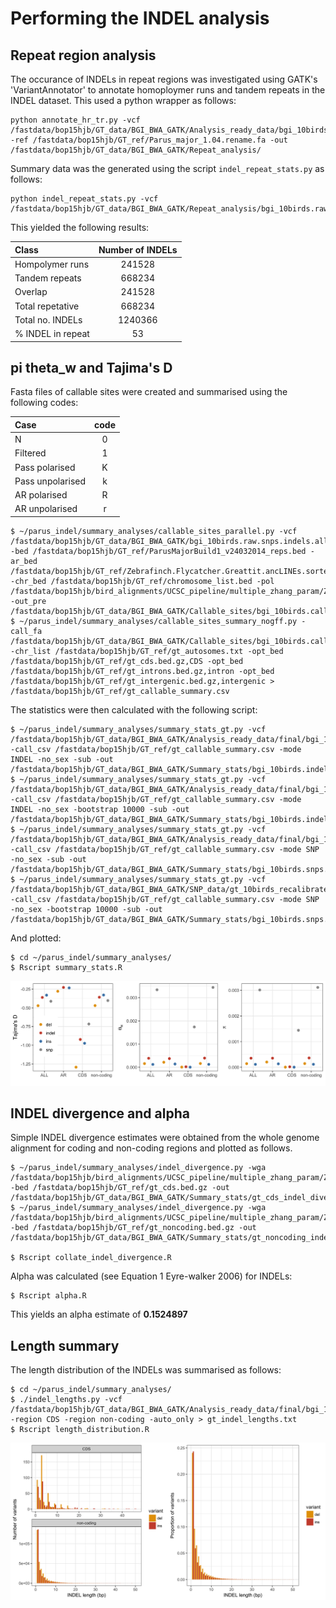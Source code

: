 # Performing the INDEL analysis

## Repeat region analysis

The occurance of INDELs in repeat regions was investigated using GATK's 'VariantAnnotator' to annotate homoploymer runs and tandem repeats in the INDEL dataset. This used a python wrapper as follows:

```
python annotate_hr_tr.py -vcf /fastdata/bop15hjb/GT_data/BGI_BWA_GATK/Analysis_ready_data/bgi_10birds.raw.snps.indels.all_sites.rawindels.recalibrated.filtered_t99.0.pass.maxlength50.biallelic.coveragefiltered.pass.repeatfilter.pass.vcf -ref /fastdata/bop15hjb/GT_ref/Parus_major_1.04.rename.fa -out /fastdata/bop15hjb/GT_data/BGI_BWA_GATK/Repeat_analysis/
```
Summary data was the generated using the script ```indel_repeat_stats.py``` as follows:

```
python indel_repeat_stats.py -vcf /fastdata/bop15hjb/GT_data/BGI_BWA_GATK/Repeat_analysis/bgi_10birds.raw.snps.indels.all_sites.rawindels.recalibrated.filtered_t99.0.pass.maxlength50.biallelic.coveragefiltered.pass.repeatfilter.pass.hr.tr.vcf
```

This yielded the following results:

|Class	          |Number of INDELs|
|:----------------|:--------------:|
|Hompolymer runs	|241528          |
|Tandem repeats	  |668234          |
|Overlap	        |241528          |
|Total repetative	|668234          |
|Total no. INDELs	|1240366         | 
|% INDEL in repeat|53              |


## pi theta_w and Tajima's D

Fasta files of callable sites were created and summarised using the following codes:

| Case            | code  |
|:----------------|:-----:|
| N               | 0     |
| Filtered        | 1     |
| Pass polarised  | K     |
| Pass unpolarised| k     |
| AR polarised    | R     |
| AR unpolarised  | r     |

```
$ ~/parus_indel/summary_analyses/callable_sites_parallel.py -vcf /fastdata/bop15hjb/GT_data/BGI_BWA_GATK/bgi_10birds.raw.snps.indels.all_sites.vcf.bgz -bed /fastdata/bop15hjb/GT_ref/ParusMajorBuild1_v24032014_reps.bed -ar_bed /fastdata/bop15hjb/GT_ref/Zebrafinch.Flycatcher.Greattit.ancLINEs.sorted.bed.gz -chr_bed /fastdata/bop15hjb/GT_ref/chromosome_list.bed -pol /fastdata/bop15hjb/bird_alignments/UCSC_pipeline/multiple_zhang_param/Zebrafinch.Flycatcher.Greattit.wga.bed.gz -out_pre /fastdata/bop15hjb/GT_data/BGI_BWA_GATK/Callable_sites/bgi_10birds.callable
$ ~/parus_indel/summary_analyses/callable_sites_summary_nogff.py -call_fa /fastdata/bop15hjb/GT_data/BGI_BWA_GATK/Callable_sites/bgi_10birds.callable.fa -chr_list /fastdata/bop15hjb/GT_ref/gt_autosomes.txt -opt_bed /fastdata/bop15hjb/GT_ref/gt_cds.bed.gz,CDS -opt_bed /fastdata/bop15hjb/GT_ref/gt_introns.bed.gz,intron -opt_bed /fastdata/bop15hjb/GT_ref/gt_intergenic.bed.gz,intergenic > /fastdata/bop15hjb/GT_ref/gt_callable_summary.csv
```

The statistics were then calculated with the following script:

```
$ ~/parus_indel/summary_analyses/summary_stats_gt.py -vcf /fastdata/bop15hjb/GT_data/BGI_BWA_GATK/Analysis_ready_data/final/bgi_10birds.filtered_indels.pol.anno.recomb.line.vcf.gz -call_csv /fastdata/bop15hjb/GT_ref/gt_callable_summary.csv -mode INDEL -no_sex -sub -out /fastdata/bop15hjb/GT_data/BGI_BWA_GATK/Summary_stats/bgi_10birds.indels.summary_stats.txt
$ ~/parus_indel/summary_analyses/summary_stats_gt.py -vcf /fastdata/bop15hjb/GT_data/BGI_BWA_GATK/Analysis_ready_data/final/bgi_10birds.filtered_indels.pol.anno.recomb.line.vcf.gz -call_csv /fastdata/bop15hjb/GT_ref/gt_callable_summary.csv -mode INDEL -no_sex -bootstrap 10000 -sub -out /fastdata/bop15hjb/GT_data/BGI_BWA_GATK/Summary_stats/bgi_10birds.indels.summary_stats.bs10000.txt
$ ~/parus_indel/summary_analyses/summary_stats_gt.py -vcf /fastdata/bop15hjb/GT_data/BGI_BWA_GATK/Analysis_ready_data/final/bgi_10birds.filtered_snps.pol.anno.degen.vcf.gz -call_csv /fastdata/bop15hjb/GT_ref/gt_callable_summary.csv -mode SNP -no_sex -sub -out /fastdata/bop15hjb/GT_data/BGI_BWA_GATK/Summary_stats/bgi_10birds.snps.summary_stats.txt
$ ~/parus_indel/summary_analyses/summary_stats_gt.py -vcf /fastdata/bop15hjb/GT_data/BGI_BWA_GATK/SNP_data/gt_10birds_recalibrated_snps_only_99pass.maxlength50.biallelic.coveragefiltered.pass.repeatfilter.pass.polarised.annotated.degen.vcf.gz -call_csv /fastdata/bop15hjb/GT_ref/gt_callable_summary.csv -mode SNP -no_sex -bootstrap 10000 -sub -out /fastdata/bop15hjb/GT_data/BGI_BWA_GATK/Summary_stats/bgi_10birds.snps.summary_stats.bs10000.txt
```

And plotted:

```
$ cd ~/parus_indel/summary_analyses/
$ Rscript summary_stats.R
```

![stats_plot](gt_summary_stats.png)

## INDEL divergence and alpha

Simple INDEL divergence estimates were obtained from the whole genome alignment for coding and non-coding regions and plotted as follows.

```
$ ~/parus_indel/summary_analyses/indel_divergence.py -wga /fastdata/bop15hjb/bird_alignments/UCSC_pipeline/multiple_zhang_param/Zebrafinch.Flycatcher.Greattit.wga.bed.gz -bed /fastdata/bop15hjb/GT_ref/gt_cds.bed.gz -out /fastdata/bop15hjb/GT_data/BGI_BWA_GATK/Summary_stats/gt_cds_indel_divergence.txt
$ ~/parus_indel/summary_analyses/indel_divergence.py -wga /fastdata/bop15hjb/bird_alignments/UCSC_pipeline/multiple_zhang_param/Zebrafinch.Flycatcher.Greattit.wga.bed.gz -bed /fastdata/bop15hjb/GT_ref/gt_noncoding.bed.gz -out /fastdata/bop15hjb/GT_data/BGI_BWA_GATK/Summary_stats/gt_noncoding_indel_divergence.txt

$ Rscript collate_indel_divergence.R 
```

Alpha was calculated (see Equation 1 Eyre-walker 2006) for INDELs:

```
$ Rscript alpha.R 
```

This yields an alpha estimate of **0.1524897**

## Length summary

The length distribution of the INDELs was summarised as follows:

```
$ cd ~/parus_indel/summary_analyses/
$ ./indel_lengths.py -vcf /fastdata/bop15hjb/GT_data/BGI_BWA_GATK/Analysis_ready_data/final/bgi_10birds.filtered_indels.pol.anno.recomb.line.vcf.gz -region CDS -region non-coding -auto_only > gt_indel_lengths.txt
$ Rscript length_distribution.R
```

![length_plots](gt_lengths.png)
